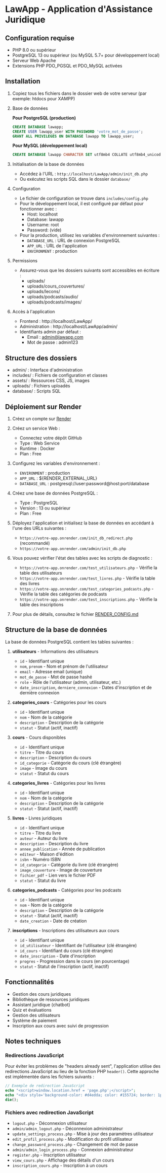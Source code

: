 # LawApp - Application d'Assistance Juridique

## Configuration requise
- PHP 8.0 ou supérieur
- PostgreSQL 13 ou supérieur (ou MySQL 5.7+ pour développement local)
- Serveur Web Apache
- Extensions PHP PDO_PGSQL et PDO_MySQL activées

## Installation

1. Copiez tous les fichiers dans le dossier web de votre serveur (par exemple: htdocs pour XAMPP)

2. Base de données

   **Pour PostgreSQL (production)**
   ```sql
   CREATE DATABASE lawapp;
   CREATE USER lawapp_user WITH PASSWORD 'votre_mot_de_passe';
   GRANT ALL PRIVILEGES ON DATABASE lawapp TO lawapp_user;
   ```

   **Pour MySQL (développement local)**

   ```sql
   CREATE DATABASE lawapp CHARACTER SET utf8mb4 COLLATE utf8mb4_unicode_ci;
   ```

3. Initialisation de la base de données
   - Accédez à l'URL : `http://localhost/LawApp/admin/init_db.php`
   - Ou exécutez les scripts SQL dans le dossier `database/`

4. Configuration
   - Le fichier de configuration se trouve dans `includes/config.php`
   - Pour le développement local, il est configuré par défaut pour fonctionner avec :
     - Host: localhost
     - Database: lawapp
     - Username: root
     - Password: (vide)
   - Pour la production, utilisez les variables d'environnement suivantes :
     - `DATABASE_URL` : URL de connexion PostgreSQL
     - `APP_URL` : URL de l'application
     - `ENVIRONMENT` : production

5. Permissions
   - Assurez-vous que les dossiers suivants sont accessibles en écriture :
     - uploads/
     - uploads/cours_couvertures/
     - uploads/lecons/
     - uploads/podcasts/audio/
     - uploads/podcasts/images/

6. Accès à l'application
   - Frontend : http://localhost/LawApp/
   - Administration : http://localhost/LawApp/admin/
   - Identifiants admin par défaut :
     - Email : admin@lawapp.com
     - Mot de passe : admin123

## Structure des dossiers

- admin/ : Interface d'administration
- includes/ : Fichiers de configuration et classes
- assets/ : Ressources CSS, JS, images
- uploads/ : Fichiers uploadés
- database/ : Scripts SQL

## Déploiement sur Render

1. Créez un compte sur [Render](https://render.com/)

2. Créez un service Web :
   - Connectez votre dépôt GitHub
   - Type : Web Service
   - Runtime : Docker
   - Plan : Free

3. Configurez les variables d'environnement :
   - `ENVIRONMENT` : production
   - `APP_URL` : ${RENDER_EXTERNAL_URL}
   - `DATABASE_URL` : postgresql://user:password@host:port/database

4. Créez une base de données PostgreSQL :
   - Type : PostgreSQL
   - Version : 13 ou supérieur
   - Plan : Free

5. Déployez l'application et initialisez la base de données en accédant à l'une des URLs suivantes :
   - `https://votre-app.onrender.com/init_db_redirect.php` (recommandé)
   - `https://votre-app.onrender.com/admin/init_db.php`

6. Vous pouvez vérifier l'état des tables avec les scripts de diagnostic :
   - `https://votre-app.onrender.com/test_utilisateurs.php` - Vérifie la table des utilisateurs
   - `https://votre-app.onrender.com/test_livres.php` - Vérifie la table des livres
   - `https://votre-app.onrender.com/test_categories_podcasts.php` - Vérifie la table des catégories de podcasts
   - `https://votre-app.onrender.com/test_inscriptions.php` - Vérifie la table des inscriptions

7. Pour plus de détails, consultez le fichier [RENDER_CONFIG.md](RENDER_CONFIG.md)

## Structure de la base de données

La base de données PostgreSQL contient les tables suivantes :

1. **utilisateurs** - Informations des utilisateurs
   - `id` - Identifiant unique
   - `nom`, `prenom` - Nom et prénom de l'utilisateur
   - `email` - Adresse email (unique)
   - `mot_de_passe` - Mot de passe hashé
   - `role` - Rôle de l'utilisateur (admin, utilisateur, etc.)
   - `date_inscription`, `derniere_connexion` - Dates d'inscription et de dernière connexion

2. **categories_cours** - Catégories pour les cours
   - `id` - Identifiant unique
   - `nom` - Nom de la catégorie
   - `description` - Description de la catégorie
   - `statut` - Statut (actif, inactif)

3. **cours** - Cours disponibles
   - `id` - Identifiant unique
   - `titre` - Titre du cours
   - `description` - Description du cours
   - `id_categorie` - Catégorie du cours (clé étrangère)
   - `image` - Image du cours
   - `statut` - Statut du cours

4. **categories_livres** - Catégories pour les livres
   - `id` - Identifiant unique
   - `nom` - Nom de la catégorie
   - `description` - Description de la catégorie
   - `statut` - Statut (actif, inactif)

5. **livres** - Livres juridiques
   - `id` - Identifiant unique
   - `titre` - Titre du livre
   - `auteur` - Auteur du livre
   - `description` - Description du livre
   - `annee_publication` - Année de publication
   - `editeur` - Maison d'édition
   - `isbn` - Numéro ISBN
   - `id_categorie` - Catégorie du livre (clé étrangère)
   - `image_couverture` - Image de couverture
   - `fichier_pdf` - Lien vers le fichier PDF
   - `statut` - Statut du livre

6. **categories_podcasts** - Catégories pour les podcasts
   - `id` - Identifiant unique
   - `nom` - Nom de la catégorie
   - `description` - Description de la catégorie
   - `statut` - Statut (actif, inactif)
   - `date_creation` - Date de création

7. **inscriptions** - Inscriptions des utilisateurs aux cours
   - `id` - Identifiant unique
   - `id_utilisateur` - Identifiant de l'utilisateur (clé étrangère)
   - `id_cours` - Identifiant du cours (clé étrangère)
   - `date_inscription` - Date d'inscription
   - `progres` - Progression dans le cours (en pourcentage)
   - `statut` - Statut de l'inscription (actif, inactif)

## Fonctionnalités

- Gestion des cours juridiques
- Bibliothèque de ressources juridiques
- Assistant juridique (chatbot)
- Quiz et évaluations
- Gestion des utilisateurs
- Système de paiement
- Inscription aux cours avec suivi de progression

## Notes techniques

### Redirections JavaScript

Pour éviter les problèmes de "headers already sent", l'application utilise des redirections JavaScript au lieu de la fonction PHP `header()`. Cette approche est implémentée dans les fichiers suivants :

```php
// Exemple de redirection JavaScript
echo "<script>window.location.href = 'page.php';</script>";
echo "<div style='background-color: #d4edda; color: #155724; border: 1px solid #c3e6cb; border-radius: 4px; padding: 10px; margin: 10px;'>Message de succès. Redirection en cours...</div>";
die();
```

### Fichiers avec redirection JavaScript

- `logout.php` - Déconnexion utilisateur
- `admin/admin_logout.php` - Déconnexion administrateur
- `update_settings_process.php` - Mise à jour des paramètres utilisateur
- `edit_profil_process.php` - Modification du profil utilisateur
- `change_password_process.php` - Changement de mot de passe
- `admin/admin_login_process.php` - Connexion administrateur
- `register.php` - Inscription utilisateur
- `view_cours.php` - Affichage des détails d'un cours
- `inscription_cours.php` - Inscription à un cours
